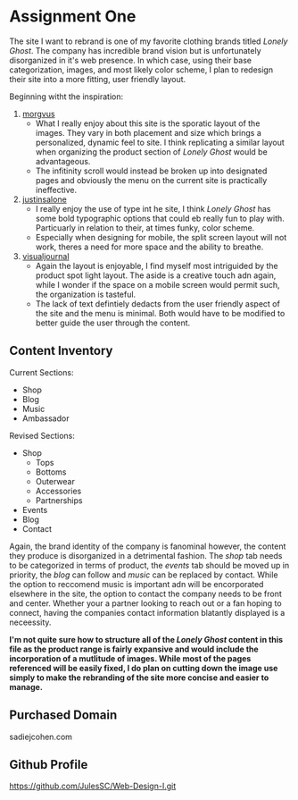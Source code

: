 # Assignment One

The site I want to rebrand is one of my favorite clothing brands titled *Lonely Ghost*. The company has incredible brand vision but is unfortunately disorganized in it's web presence. In which case, using their base categorization, images, and most likely color scheme, I plan to redesign their site into a more fitting, user friendly layout.

Beginning witht the inspiration:

1. [morgvus][1]
    - What I really enjoy about this site is the sporatic layout of the images. They vary in both placement and size which brings a personalized, dynamic feel to site. I think replicating a similar layout when organizing the product section of *Lonely Ghost* would be advantageous.
    - The infitinity scroll would instead be broken up into designated pages and obviously the menu on the current site is practically ineffective.
2. [justinsalone][2]
    - I really enjoy the use of type int he site, I think *Lonely Ghost* has some bold typographic options that could eb really fun to play with. Particuarly in relation to their, at times funky, color scheme.
    - Especially when designing for mobile, the split screen layout will not work, theres a need for more space and the ability to breathe.
3. [visualjournal][3]
    - Again the layout is enjoyable, I find myself most intriguided by the product spot light layout. The aside is a creative touch adn again, while I wonder if the space on a mobile screen would permit such, the organization is tasteful.
    - The lack of text defintiely dedacts from the user friendly aspect of the site and the menu is minimal. Both would have to be modified to better guide the user through the content.

## Content Inventory

Current Sections:
- Shop
- Blog
- Music
- Ambassador

Revised Sections:
- Shop
    - Tops
    - Bottoms
    - Outerwear
    - Accessories
    - Partnerships
- Events
- Blog
- Contact

Again, the brand identity of the company is fanominal however, the content they produce is disorganized in a detrimental fashion. The *shop* tab needs to be categorized in terms of product, the *events* tab should be moved up in priority, the *blog* can follow and *music* can be replaced by contact. While the option to reccomend music is important adn will be encorporated elsewhere in the site, the option to contact the company needs to be front and center. Whether your a partner looking to reach out or a fan hoping to connect, having the companies contact information blatantly displayed is a neceessity.

**I'm not quite sure how to structure all of the *Lonely Ghost* content in this file as the product range is fairly expansive and would include the incorporation of a mutlitude of images. While most of the pages referenced will be easily fixed, I do plan on cutting down the image use simply to make the rebranding of the site more concise and easier to manage.**

## Purchased Domain

sadiejcohen.com

## Github Profile

https://github.com/JulesSC/Web-Design-I.git

[1]: https://morgvus.tumblr.com/
[2]: http://www.justinsloane.com/
[3]: https://visualjournal.it/

